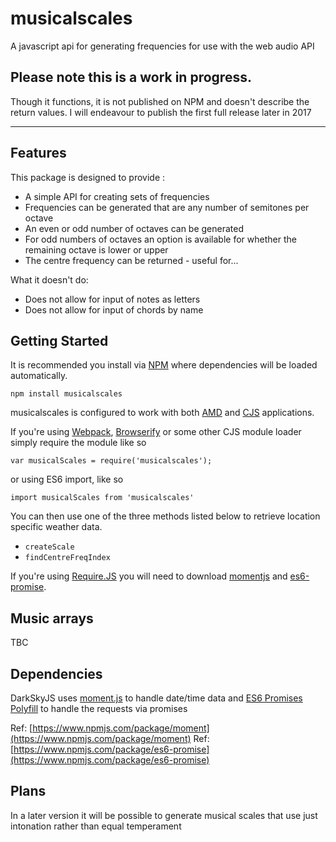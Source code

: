 # musicalscales

A javascript api for generating frequencies for use with the web audio API

## Please note this is a work in progress.
Though it functions, it is not published on NPM and doesn't describe the return values.
I will endeavour to publish the first full release later in 2017

---

## Features

This package is designed to provide :

* A simple API for creating sets of frequencies
* Frequencies can be generated that are any number of semitones per octave
* An even or odd number of octaves can be generated
* For odd numbers of octaves an option is available for whether the remaining octave is lower or upper
* The centre frequency can be returned - useful for...

What it doesn't do:

* Does not allow for input of notes as letters
* Does not allow for input of chords by name


## Getting Started

It is recommended you install via [NPM](https://npmjs.com) where dependencies will be loaded automatically.

`npm install musicalscales`

musicalscales is configured to work with both [AMD](https://en.wikipedia.org/wiki/Asynchronous_module_definition) and [CJS](https://en.wikipedia.org/wiki/CommonJS) applications.

If you're using [Webpack](http://webpack.github.io/), [Browserify](http://browserify.org/) or some other CJS module loader simply require the module like so

`var musicalScales = require('musicalscales');`

or using ES6 import, like so

`import musicalScales from 'musicalscales'`

You can then use one of the three methods listed below to retrieve location specific weather data.

* `createScale`
* `findCentreFreqIndex`

If you're using [Require.JS](http://requirejs.org/) you will need to download [momentjs](https://momentjs.com/) and [es6-promise](https://github.com/stefanpenner/es6-promise).

## Music arrays

TBC

## Dependencies

DarkSkyJS uses
[moment.js](http://momentjs.com/) to handle date/time data and
[ES6 Promises Polyfill](https://github.com/jakearchibald/es6-promise) to handle the requests via promises

Ref: [https://www.npmjs.com/package/moment](https://www.npmjs.com/package/moment)
Ref: [https://www.npmjs.com/package/es6-promise](https://www.npmjs.com/package/es6-promise)

## Plans

In a later version it will be possible to generate musical scales that use just intonation rather than equal temperament
